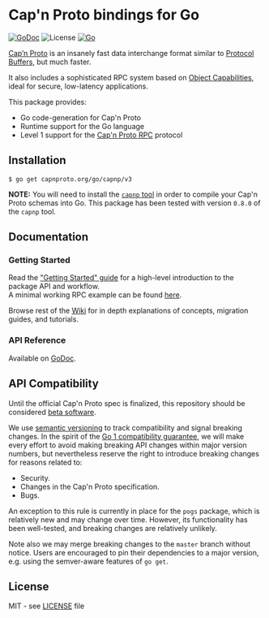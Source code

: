 # Cap'n Proto bindings for Go

[![GoDoc](https://godoc.org/capnproto.org/go/capnp/v3?status.svg)][godoc]
![License](https://img.shields.io/badge/license-MIT-brightgreen?style=flat-square)
[![Go](https://github.com/capnproto/go-capnproto2/actions/workflows/go.yml/badge.svg)](https://github.com/capnproto/go-capnproto2/actions/workflows/go.yml)

[Cap’n Proto](https://capnproto.org/) is an insanely fast data interchange format similar to [Protocol Buffers](https://github.com/protocolbuffers/protobuf), but much faster.

It also includes a sophisticated RPC system based on [Object Capabilities](https://en.wikipedia.org/wiki/Object-capability_model), ideal for secure, low-latency applications.

This package provides:
- Go code-generation for Cap'n Proto
- Runtime support for the Go language
- Level 1 support for the [Cap'n Proto RPC](https://capnproto.org/rpc.html) protocol

[godoc]: http://pkg.go.dev/capnproto.org/go/capnp/v3
## Installation

```
$ go get capnproto.org/go/capnp/v3
```

**NOTE:** You will need to install the [`capnp` tool](https://capnproto.org/capnp-tool.html) in order to compile your Cap'n Proto schemas into Go.  This package has been tested with version `0.8.0` of the `capnp` tool.

## Documentation

### Getting Started

Read the ["Getting Started" guide](https://github.com/capnproto/go-capnproto2/wiki/Getting-Started) for a high-level introduction to the package API and workflow.  
A minimal working RPC example can be found [here](https://github.com/capnproto/go-capnproto2/wiki/Getting-Started#remote-calls-using-interfaces).

Browse rest of the [Wiki](https://github.com/capnproto/go-capnproto2/wiki) for in depth explanations of concepts, migration guides, and tutorials.

### API Reference

Available on [GoDoc](http://pkg.go.dev/capnproto.org/go/capnp/v3).

## API Compatibility

Until the official Cap'n Proto spec is finalized, this repository should be considered <u>beta software</u>.

We use [semantic versioning](https://semver.org) to track compatibility and signal breaking changes.  In the spirit of the [Go 1 compatibility guarantee][gocompat], we will make every effort to avoid making breaking API changes within major version numbers, but nevertheless reserve the right to introduce breaking changes for reasons related to:

- Security.
- Changes in the Cap'n Proto specification.
- Bugs.

An exception to this rule is currently in place for the `pogs` package, which is relatively new and may change over time.  However, its functionality has been well-tested, and breaking changes are relatively unlikely.

Note also we may merge breaking changes to the `master` branch without notice.  Users are encouraged to pin their dependencies to a major version, e.g. using the semver-aware features of `go get`.

[gocompat]: https://golang.org/doc/go1compat
## License

MIT - see [LICENSE][] file

[LICENSE]: https://github.com/capnproto/go-capnproto2/blob/master/LICENSE
